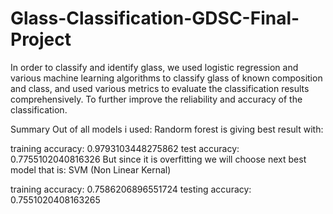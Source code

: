 # Glass-Classification-GDSC-Final-Project
In order to classify and identify glass, we used logistic regression and various machine learning algorithms to classify glass of known composition and class, and used various metrics to evaluate the classification results comprehensively. To further improve the reliability and accuracy of the classification.

Summary Out of all models i used: Randorm forest is giving best result with:

training accuracy: 0.9793103448275862 test accuracy: 0.7755102040816326 But since it is overfitting we will choose next best model that is: SVM (Non Linear Kernal)

training accuracy: 0.7586206896551724 testing accuracy: 0.7551020408163265
